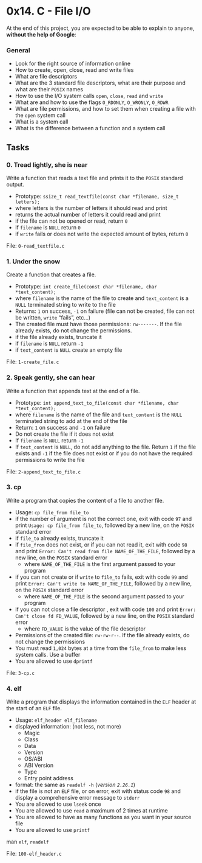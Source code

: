 <h1>0x14. C - File I/O</h1>
<p>At the end of this project, you are expected to be able to explain to anyone, <strong>without the help of Google</strong>:</p>

<h3>General</h3>

<ul>
<li>Look for the right source of information online</li>
<li>How to create, open, close, read and write files</li>
<li>What are file descriptors</li>
<li>What are the 3 standard file descriptors, what are their purpose and what are their <code>POSIX</code> names</li>
<li>How to use the I/O system calls <code>open</code>, <code>close</code>, <code>read</code> and <code>write</code></li>
<li>What are and how to use the flags <code>O_RDONLY</code>, <code>O_WRONLY</code>, <code>O_RDWR</code></li>
<li>What are file permissions, and how to set them when creating a file with the <code>open</code> system call</li>
<li>What is a system call</li>
<li>What is the difference between a function and a system call</li>
</ul>
<h2>Tasks</h2>
  <h3>
    0. Tread lightly, she is near
  </h3>
  <p>Write a function that reads a text file and prints it to the <code>POSIX</code> standard output.</p>
<ul>
<li>Prototype: <code>ssize_t read_textfile(const char *filename, size_t letters);</code></li>
<li>where letters is the number of letters it should read and print</li>
<li>returns the actual number of letters it could read and print</li>
<li>if the file can not be opened or read, return <code>0</code></li>
<li>if <code>filename</code> is <code>NULL</code> return <code>0</code></li>
<li>if <code>write</code> fails or does not write the expected amount of bytes, return <code>0</code></li>
</ul>
        <p>File: <code>0-read_textfile.c</code></p>
  <h3>
    1. Under the snow
  </h3>
  <p>Create a function that creates a file.</p>
<ul>
<li>Prototype: <code>int create_file(const char *filename, char *text_content);</code></li>
<li>where <code>filename</code> is the name of the file to create and <code>text_content</code> is a <code>NULL</code> terminated string to write to the file</li>
<li>Returns: <code>1</code> on success, <code>-1</code> on failure (file can not be created, file can not be written, <code>write</code> &ldquo;fails&rdquo;, etc&hellip;)</li>
<li>The created file must have those permissions: <code>rw-------</code>. If the file already exists, do not change the permissions.</li>
<li>if the file already exists, truncate it</li>
<li>if <code>filename</code> is <code>NULL</code> return <code>-1</code></li>
<li>if <code>text_content</code> is <code>NULL</code> create an empty file</li>
</ul>
        <p>File: <code>1-create_file.c</code></p>
  <h3>
    2. Speak gently, she can hear
  </h3>
  <p>Write a function that appends text at the end of a file.</p>
<ul>
<li>Prototype: <code>int append_text_to_file(const char *filename, char *text_content);</code></li>
<li>where <code>filename</code> is the name of the file and <code>text_content</code> is the <code>NULL</code> terminated string to add at the end of the file</li>
<li>Return: <code>1</code> on success and <code>-1</code> on failure</li>
<li>Do not create the file if it does not exist</li>
<li>If <code>filename</code> is <code>NULL</code> return <code>-1</code></li>
<li>If <code>text_content</code> is <code>NULL</code>, do not add anything to the file. Return <code>1</code> if the file exists and <code>-1</code> if the file does not exist or if you do not have the required permissions to write the file</li>
</ul>
        <p>File: <code>2-append_text_to_file.c</code></p>
  <h3>
    3. cp
  </h3>
  <p>Write a program that copies the content of a file to another file.</p>
<ul>
<li>Usage: <code>cp file_from file_to</code></li>
<li>if the number of argument is not the correct one, exit with code <code>97</code> and print <code>Usage: cp file_from file_to</code>, followed by a new line, on the <code>POSIX</code> standard error</li>
<li>if <code>file_to</code> already exists, truncate it</li>
<li>if <code>file_from</code> does not exist, or if you can not read it, exit with code <code>98</code> and print <code>Error: Can&#39;t read from file NAME_OF_THE_FILE</code>, followed by a new line, on the <code>POSIX</code> standard error
<ul>
<li>where <code>NAME_OF_THE_FILE</code> is the first argument passed to your program</li>
</ul></li>
<li>if you can not create or if <code>write</code> to <code>file_to</code> fails, exit with code <code>99</code> and print <code>Error: Can&#39;t write to NAME_OF_THE_FILE</code>, followed by a new line, on the <code>POSIX</code> standard error
<ul>
<li>where <code>NAME_OF_THE_FILE</code> is the second argument passed to your program</li>
</ul></li>
<li>if you can not close a file descriptor , exit with code <code>100</code> and print <code>Error: Can&#39;t close fd FD_VALUE</code>, followed by a new line, on the <code>POSIX</code> standard error
<ul>
<li>where <code>FD_VALUE</code> is the value of the file descriptor</li>
</ul></li>
<li>Permissions of the created file: <code>rw-rw-r--</code>. If the file already exists, do not change the permissions</li>
<li>You must read <code>1,024</code> bytes at a time from the <code>file_from</code> to make less system calls. Use a buffer</li>
<li>You are allowed to use <code>dprintf</code></li>
</ul>
        <p>File: <code>3-cp.c</code></p>
  <h3>
    4. elf
  </h3>
  <p>Write a program that displays the information contained in the <code>ELF</code> header at the start of an <code>ELF</code> file.</p>
<ul>
<li>Usage: <code>elf_header elf_filename</code></li>
<li>displayed information: (not less, not more)
<ul>
<li>Magic</li>
<li>Class</li>
<li>Data</li>
<li>Version</li>
<li>OS/ABI</li>
<li>ABI Version</li>
<li>Type</li>
<li>Entry point address</li>
</ul></li>
<li>format: the same as <code>readelf -h</code> (<em>version <code>2.26.1</code></em>)</li>
<li>if the file is not an <code>ELF</code> file, or on error, exit with status code <code>98</code> and display a comprehensive error message to <code>stderr</code></li>
<li>You are allowed to use <code>lseek</code> once</li>
<li>You are allowed to use <code>read</code> a maximum of 2 times at runtime</li>
<li>You are allowed to have as many functions as you want in your source file</li>
<li>You are allowed to use <code>printf</code></li>
</ul>
<p>man <code>elf</code>, <code>readelf</code></p>
        <p>File: <code>100-elf_header.c</code></p>
